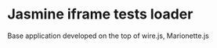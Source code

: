 Jasmine iframe tests loader
==============

Base application developed on the top of wire.js, Marionette.js
